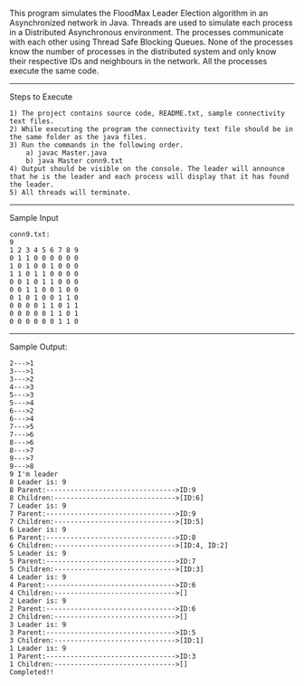 
This program simulates the FloodMax Leader Election algorithm in an Asynchronized network in Java. 
Threads are used to simulate each process in a Distributed Asynchronous environment. 
The processes communicate with each other using Thread Safe Blocking Queues.
None of the processes know the number of processes in the distributed system and only know their respective IDs and neighbours in the network. 
All the processes execute the same code.


--------------------------------------------------------------------------------------------------------------------------------------------

Steps to Execute

	1) The project contains source code, README.txt, sample connectivity text files.
	2) While executing the program the connectivity text file should be in the same folder as the java files.
	3) Run the commands in the following order.
		a) javac Master.java
		b) java Master conn9.txt
	4) Output should be visible on the console. The leader will announce that he is the leader and each process will display that it has found the leader.
	5) All threads will terminate.

--------------------------------------------------------------------------------------------------------------------------------------------------------

Sample Input 

	conn9.txt:
	9
	1 2 3 4 5 6 7 8 9
	0 1 1 0 0 0 0 0 0
	1 0 1 0 0 1 0 0 0
	1 1 0 1 1 0 0 0 0
	0 0 1 0 1 1 0 0 0
	0 0 1 1 0 0 1 0 0
	0 1 0 1 0 0 1 1 0
	0 0 0 0 1 1 0 1 1
	0 0 0 0 0 1 1 0 1
	0 0 0 0 0 0 1 1 0

--------------------------------------------------------------------------------------------------------------------------------------------------------

Sample Output:

	2--->1
	3--->1
	3--->2
	4--->3
	5--->3
	5--->4
	6--->2
	6--->4
	7--->5
	7--->6
	8--->6
	8--->7
	9--->7
	9--->8
	9 I'm leader
	8 Leader is: 9
	8 Parent:-------------------------------->ID:9
	8 Children:------------------------------>[ID:6]
	7 Leader is: 9
	7 Parent:-------------------------------->ID:9
	7 Children:------------------------------>[ID:5]
	6 Leader is: 9
	6 Parent:-------------------------------->ID:8
	6 Children:------------------------------>[ID:4, ID:2]
	5 Leader is: 9
	5 Parent:-------------------------------->ID:7
	5 Children:------------------------------>[ID:3]
	4 Leader is: 9
	4 Parent:-------------------------------->ID:6
	4 Children:------------------------------>[]
	2 Leader is: 9
	2 Parent:-------------------------------->ID:6
	2 Children:------------------------------>[]
	3 Leader is: 9
	3 Parent:-------------------------------->ID:5
	3 Children:------------------------------>[ID:1]
	1 Leader is: 9
	1 Parent:-------------------------------->ID:3
	1 Children:------------------------------>[]
	Completed!!

